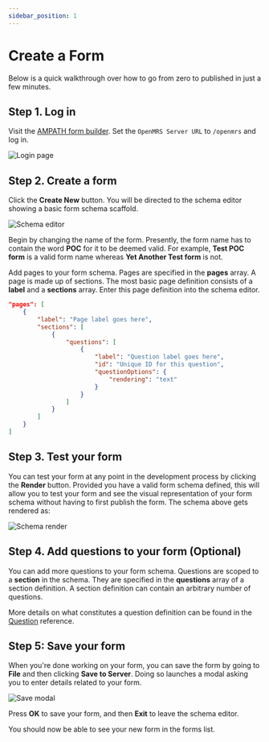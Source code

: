 ```yaml
---
sidebar_position: 1
---
```


# Create a Form

Below is a quick walkthrough over how to go from zero to published in just a few minutes.

## Step 1. Log in

Visit the [AMPATH form builder](https://openmrs-spa.org/formbuilder/#/login). Set the `OpenMRS Server URL` to `/openmrs` and log in.

![Login page](/img/login.png)

## Step 2. Create a form

Click the **Create New** button. You will be directed to the schema editor showing a basic form schema scaffold.

![Schema editor](/img/schema-editor.png)

Begin by changing the name of the form. Presently, the form name has to contain the word **POC** for it to be deemed valid. For example, **Test POC form** is a valid form name whereas **Yet Another Test form** is not.

Add pages to your form schema. Pages are specified in the **pages** array. A page is made up of sections. The most basic page definition consists of a **label** and a **sections** array. Enter this page definition into the schema editor.

```json
"pages": [
	{
		"label": "Page label goes here",
		"sections": [
			{
				"questions": [
					{
						"label": "Question label goes here",
						"id": "Unique ID for this question",
						"questionOptions": {
							"rendering": "text"
						}
					}
				]
			}
		]
	}
]
```

## Step 3. Test your form

You can test your form at any point in the development process by clicking the **Render** button. Provided you have a valid form schema defined, this will allow you to test your form and see the visual representation of your form schema without having to first publish the form. The schema above gets rendered as:

![Schema render](/img/schema-render.png)

## Step 4. Add questions to your form (Optional)

You can add more questions to your form schema. Questions are scoped to a **section** in the schema. They are specified in the **questions** array of a section definition. A section definition can contain an arbitrary number of questions.

More details on what constitutes a question definition can be found in the [Question](/platform/concepts#question) reference.

## Step 5: Save your form

When you're done working on your form, you can save the form by going to **File** and then clicking **Save to Server**. Doing so launches a modal asking you to enter details related to your form.

![Save modal](/img/save-modal.png)

Press **OK** to save your form, and then **Exit** to leave the schema editor.

You should now be able to see your new form in the forms list.
